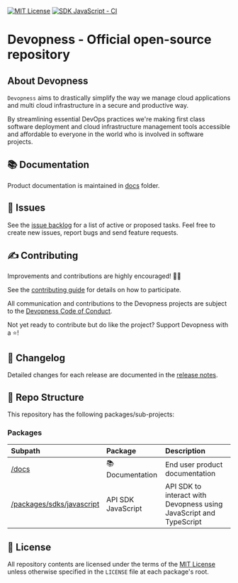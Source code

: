 [![MIT License](https://img.shields.io/badge/license-MIT_License-green.svg?style=flat-square)](https://github.com/devopness/devopness/blob/main/LICENSE)
[![SDK JavaScript - CI](https://github.com/devopness/devopness/actions/workflows/sdk-javascript-ci.yml/badge.svg)](https://github.com/devopness/devopness/actions/workflows/sdk-javascript-ci.yml)

# Devopness - Official open-source repository

## About Devopness
`Devopness` aims to drastically simplify the way we manage cloud applications and multi cloud infrastructure in a secure and productive way.

By streamlining essential DevOps practices we're making first class software deployment and cloud infrastructure management tools accessible and affordable to everyone in the world who is involved in software projects.

## 📚 <a id="docs"></a>Documentation

Product documentation is maintained in [docs](docs/) folder.

## 🙋 <a id="issues"></a>Issues

See the [issue backlog](https://github.com/devopness/devopness/issues) for a list of active or proposed tasks. Feel free to create new issues, report bugs and send feature requests.

## ✍️ <a id="contributing"></a>Contributing

Improvements and contributions are highly encouraged! 🙏👊

See the [contributing guide](CONTRIBUTING.md) for details on how to participate.

All communication and contributions to the Devopness projects are subject to the [Devopness Code of Conduct](CODE_OF_CONDUCT.md).

Not yet ready to contribute but do like the project? Support Devopness with a ⭐!

## 💼 <a id="changelog"></a>Changelog

Detailed changes for each release are documented in the [release notes](https://github.com/devopness/devopness/releases).
## 📂 <a id="repo"></a>Repo Structure

This repository has the following packages/sub-projects:
### Packages
| Subpath                    | Package                   | Description                     |
|:---------------------------|:--------------------------|:--------------------------------|
| [/docs](docs/)             | 📚 Documentation             | End user product documentation  |
| [/packages/sdks/javascript](packages/sdks/javascript/) | API SDK JavaScript   | API SDK to interact with Devopness using JavaScript and TypeScript |



## 📜 <a id="license"></a>License

All repository contents are licensed under the terms of the [MIT License](LICENSE) unless otherwise specified in the `LICENSE` file at each package's root.
